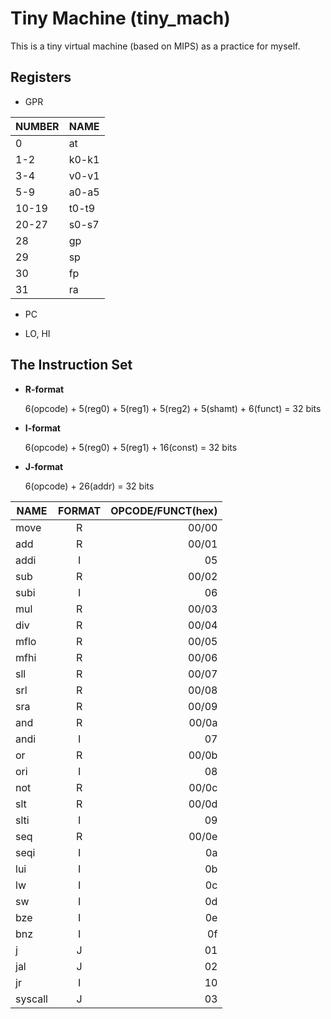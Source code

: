 # Tiny Machine (tiny_mach)

This is a tiny virtual machine (based on MIPS) as a practice for myself.

## Registers

  * GPR

  | NUMBER		| NAME		|
  | ----------- | --------- |  
  |	0			| at		|
  |	1-2			| k0-k1		|
  |	3-4			| v0-v1		|
  |	5-9		 	| a0-a5		|
  |	10-19		| t0-t9		|
  |	20-27		| s0-s7		|
  | 28			| gp		|
  |	29			| sp		|
  |	30			| fp		|
  |	31			| ra		|


  * PC

  * LO, HI


  ## The Instruction Set

  * **R-format**

    6(opcode) + 5(reg0) + 5(reg1) + 5(reg2) + 5(shamt) + 6(funct) = 32 bits
    
  * **I-format**

    6(opcode) + 5(reg0) + 5(reg1) + 16(const) = 32 bits
    
  * **J-format**

    6(opcode) + 26(addr) = 32 bits


  | NAME	  | FORMAT		| OPCODE/FUNCT(hex)	|
  | --------- |:-----------:| -----------------:|
  | move	  | R			| 00/00				|
  | add		  | R			| 00/01				|
  | addi	  | I			| 05				|
  | sub		  | R			| 00/02				|
  | subi	  | I			| 06				|
  | mul		  | R			| 00/03				|
  | div		  | R			| 00/04				|
  | mflo	  | R			| 00/05				|
  | mfhi	  | R			| 00/06				|
  | sll		  | R			| 00/07				|
  | srl		  | R			| 00/08				|
  | sra		  | R			| 00/09				|
  | and		  | R			| 00/0a				|
  | andi	  | I			| 07				|
  | or		  | R			| 00/0b				|
  | ori		  | I			| 08				|
  | not		  | R			| 00/0c				|
  | slt		  | R			| 00/0d				|
  | slti	  | I			| 09				|
  | seq		  | R			| 00/0e				|
  | seqi	  | I			| 0a				|
  | lui		  | I			| 0b				|
  | lw		  | I			| 0c				|
  | sw		  | I			| 0d				|
  | bze		  | I			| 0e				|
  | bnz		  | I			| 0f				|
  | j		  | J			| 01				|
  | jal		  | J			| 02				|
  | jr		  | I			| 10				|
  | syscall	  | J			| 03				|

